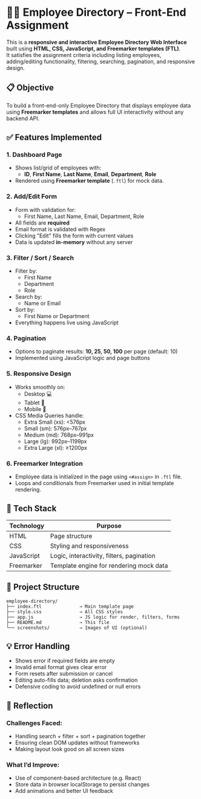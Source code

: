 # 👩‍💼 Employee Directory – Front-End Assignment

This is a **responsive and interactive Employee Directory Web Interface** built using **HTML, CSS, JavaScript, and Freemarker templates (FTL)**.  
It satisfies the assignment criteria including listing employees, adding/editing functionality, filtering, searching, pagination, and responsive design.

## 📋 Objective

To build a front-end-only Employee Directory that displays employee data using **Freemarker templates** and allows full UI interactivity without any backend API.

## ✅ Features Implemented

### 1. Dashboard Page
- Shows list/grid of employees with:
  - **ID**, **First Name**, **Last Name**, **Email**, **Department**, **Role**
- Rendered using **Freemarker template** (`.ftl`) for mock data.

### 2. Add/Edit Form
- Form with validation for:
  - First Name, Last Name, Email, Department, Role
- All fields are **required**
- Email format is validated with Regex
- Clicking "Edit" fills the form with current values
- Data is updated **in-memory** without any server

### 3. Filter / Sort / Search
- Filter by:
  - First Name
  - Department
  - Role
- Search by:
  - Name or Email
- Sort by:
  - First Name or Department
- Everything happens live using JavaScript

### 4. Pagination
- Options to paginate results: **10, 25, 50, 100** per page (default: 10)
- Implemented using JavaScript logic and page buttons

### 5. Responsive Design
- Works smoothly on:
  - Desktop 💻
  - Tablet 📱
  - Mobile 📱
- CSS Media Queries handle:
  - Extra Small (xs): <576px  
  - Small (sm): 576px–767px  
  - Medium (md): 768px–991px  
  - Large (lg): 992px–1199px  
  - Extra Large (xl): ≥1200px  

### 6. Freemarker Integration
- Employee data is initialized in the page using `<#assign>` in `.ftl` file.
- Loops and conditionals from Freemarker used in initial template rendering.

## 🧱 Tech Stack

| Technology | Purpose                    |
|------------|-----------------------------|
| HTML       | Page structure              |
| CSS        | Styling and responsiveness  |
| JavaScript | Logic, interactivity, filters, pagination |
| Freemarker | Template engine for rendering mock data |

## 📁 Project Structure

```
employee-directory/
├── index.ftl              → Main template page
├── style.css              → All CSS styles
├── app.js                 → JS logic for render, filters, forms
├── README.md              → This file
└── screenshots/           → Images of UI (optional)
```


## 💡 Error Handling

- Shows error if required fields are empty
- Invalid email format gives clear error
- Form resets after submission or cancel
- Editing auto-fills data; deletion asks confirmation
- Defensive coding to avoid undefined or null errors

## 🤔 Reflection

### Challenges Faced:
- Handling search + filter + sort + pagination together
- Ensuring clean DOM updates without frameworks
- Making layout look good on all screen sizes

### What I’d Improve:
- Use of component-based architecture (e.g. React)
- Store data in browser localStorage to persist changes
- Add animations and better UI feedback


